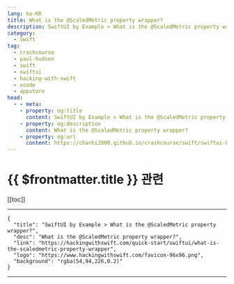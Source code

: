 ```yaml
---
lang: ko-KR
title: What is the @ScaledMetric property wrapper?
description: SwiftUI by Example > What is the @ScaledMetric property wrapper?
category:
  - Swift
tag: 
  - crashcourse
  - paul-hudson
  - swift
  - swiftui
  - hacking-with-swift
  - xcode
  - appstore
head:
  - - meta:
    - property: og:title
      content: SwiftUI by Example > What is the @ScaledMetric property wrapper?
    - property: og:description
      content: What is the @ScaledMetric property wrapper?
    - property: og:url
      content: https://chanhi2000.github.io/crashcourse/swift/swiftui-by-example/25-appendix-a/what-is-the-scaledmetric-property-wrapper.html
---
```


# {{ $frontmatter.title }} 관련

[[toc]]

---

```component VPCard
{
  "title": "SwiftUI by Example > What is the @ScaledMetric property wrapper?",
  "desc": "What is the @ScaledMetric property wrapper?",
  "link": "https://hackingwithswift.com/quick-start/swiftui/what-is-the-scaledmetric-property-wrapper",
  "logo": "https://www.hackingwithswift.com/favicon-96x96.png",
  "background": "rgba(54,94,226,0.2)"
}
```

---

<TagLinks />